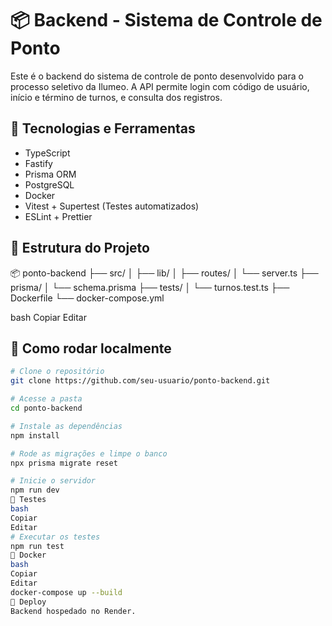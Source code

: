 # 📦 Backend - Sistema de Controle de Ponto

Este é o backend do sistema de controle de ponto desenvolvido para o processo seletivo da Ilumeo. A API permite login com código de usuário, início e término de turnos, e consulta dos registros.

## 🚀 Tecnologias e Ferramentas

- TypeScript
- Fastify
- Prisma ORM
- PostgreSQL
- Docker
- Vitest + Supertest (Testes automatizados)
- ESLint + Prettier

## 📁 Estrutura do Projeto

📦 ponto-backend
├── src/
│ ├── lib/
│ ├── routes/
│ └── server.ts
├── prisma/
│ └── schema.prisma
├── tests/
│ └── turnos.test.ts
├── Dockerfile
└── docker-compose.yml

bash
Copiar
Editar

## 🔧 Como rodar localmente

```bash
# Clone o repositório
git clone https://github.com/seu-usuario/ponto-backend.git

# Acesse a pasta
cd ponto-backend

# Instale as dependências
npm install

# Rode as migrações e limpe o banco
npx prisma migrate reset

# Inicie o servidor
npm run dev
🧪 Testes
bash
Copiar
Editar
# Executar os testes
npm run test
🐳 Docker
bash
Copiar
Editar
docker-compose up --build
🔗 Deploy
Backend hospedado no Render.